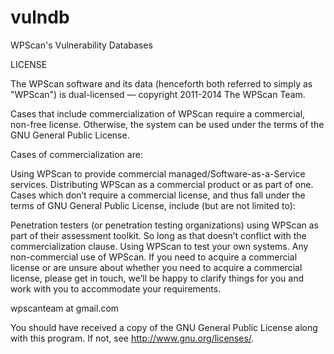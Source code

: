 vulndb
======

WPScan's Vulnerability Databases

LICENSE

The WPScan software and its data (henceforth both referred to simply as "WPScan") is dual-licensed — copyright 2011-2014 The WPScan Team.

Cases that include commercialization of WPScan require a commercial, non-free license. Otherwise, the system can be used under the terms of the GNU General Public License.

Cases of commercialization are:

Using WPScan to provide commercial managed/Software-as-a-Service services.
Distributing WPScan as a commercial product or as part of one.
Cases which don’t require a commercial license, and thus fall under the terms of GNU General Public License, include (but are not limited to):

Penetration testers (or penetration testing organizations) using WPScan as part of their assessment toolkit. So long as that doesn’t conflict with the commercialization clause.
Using WPScan to test your own systems.
Any non-commercial use of WPScan.
If you need to acquire a commercial license or are unsure about whether you need to acquire a commercial license, please get in touch, we’ll be happy to clarify things for you and work with you to accommodate your requirements.

wpscanteam at gmail.com

You should have received a copy of the GNU General Public License along with this program. If not, see http://www.gnu.org/licenses/.
